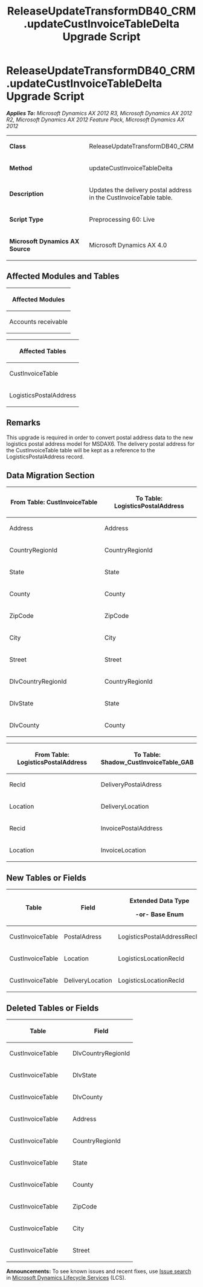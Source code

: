 ﻿---
title: ReleaseUpdateTransformDB40_CRM.updateCustInvoiceTableDelta Upgrade Script
TOCTitle: ReleaseUpdateTransformDB40_CRM.updateCustInvoiceTableDelta Upgrade Script
ms:assetid: 4f75e2af-3e05-ef40-9c49-17fd24056dbb
ms:mtpsurl: https://msdn.microsoft.com/en-us/library/JJ685506(v=AX.60)
ms:contentKeyID: 49708209
ms.date: 05/18/2015
mtps_version: v=AX.60
---

# ReleaseUpdateTransformDB40\_CRM.updateCustInvoiceTableDelta Upgrade Script 


_**Applies To:** Microsoft Dynamics AX 2012 R3, Microsoft Dynamics AX 2012 R2, Microsoft Dynamics AX 2012 Feature Pack, Microsoft Dynamics AX 2012_

<table>
<colgroup>
<col style="width: 50%" />
<col style="width: 50%" />
</colgroup>
<tbody>
<tr class="odd">
<td><p><strong>Class</strong></p></td>
<td><p>ReleaseUpdateTransformDB40_CRM</p></td>
</tr>
<tr class="even">
<td><p><strong>Method</strong></p></td>
<td><p>updateCustInvoiceTableDelta</p></td>
</tr>
<tr class="odd">
<td><p><strong>Description</strong></p></td>
<td><p>Updates the delivery postal address in the CustInvoiceTable table.</p></td>
</tr>
<tr class="even">
<td><p><strong>Script Type</strong></p></td>
<td><p>Preprocessing 60: Live</p></td>
</tr>
<tr class="odd">
<td><p><strong>Microsoft Dynamics AX Source</strong></p></td>
<td><p>Microsoft Dynamics AX 4.0</p></td>
</tr>
</tbody>
</table>


## Affected Modules and Tables

<table>
<colgroup>
<col style="width: 100%" />
</colgroup>
<thead>
<tr class="header">
<th><p>Affected Modules</p></th>
</tr>
</thead>
<tbody>
<tr class="odd">
<td><p>Accounts receivable</p></td>
</tr>
</tbody>
</table>


<table>
<colgroup>
<col style="width: 100%" />
</colgroup>
<thead>
<tr class="header">
<th><p>Affected Tables</p></th>
</tr>
</thead>
<tbody>
<tr class="odd">
<td><p>CustInvoiceTable</p></td>
</tr>
<tr class="even">
<td><p>LogisticsPostalAddress</p></td>
</tr>
</tbody>
</table>


## Remarks

This upgrade is required in order to convert postal address data to the new logistics postal address model for MSDAX6. The delivery postal address for the CustInvoiceTable table will be kept as a reference to the LogisticsPostalAddress record.

## Data Migration Section

<table>
<colgroup>
<col style="width: 50%" />
<col style="width: 50%" />
</colgroup>
<thead>
<tr class="header">
<th><p>From Table: CustInvoiceTable</p></th>
<th><p>To Table: LogisticsPostalAddress</p></th>
</tr>
</thead>
<tbody>
<tr class="odd">
<td><p>Address</p></td>
<td><p>Address</p></td>
</tr>
<tr class="even">
<td><p>CountryRegionId</p></td>
<td><p>CountryRegionId</p></td>
</tr>
<tr class="odd">
<td><p>State</p></td>
<td><p>State</p></td>
</tr>
<tr class="even">
<td><p>County</p></td>
<td><p>County</p></td>
</tr>
<tr class="odd">
<td><p>ZipCode</p></td>
<td><p>ZipCode</p></td>
</tr>
<tr class="even">
<td><p>City</p></td>
<td><p>City</p></td>
</tr>
<tr class="odd">
<td><p>Street</p></td>
<td><p>Street</p></td>
</tr>
<tr class="even">
<td><p>DlvCountryRegionId</p></td>
<td><p>CountryRegionId</p></td>
</tr>
<tr class="odd">
<td><p>DlvState</p></td>
<td><p>State</p></td>
</tr>
<tr class="even">
<td><p>DlvCounty</p></td>
<td><p>County</p></td>
</tr>
</tbody>
</table>


<table>
<colgroup>
<col style="width: 50%" />
<col style="width: 50%" />
</colgroup>
<thead>
<tr class="header">
<th><p>From Table: LogisticsPostalAddress</p></th>
<th><p>To Table: Shadow_CustInvoiceTable_GAB</p></th>
</tr>
</thead>
<tbody>
<tr class="odd">
<td><p>RecId</p></td>
<td><p>DeliveryPostalAdress</p></td>
</tr>
<tr class="even">
<td><p>Location</p></td>
<td><p>DeliveryLocation</p></td>
</tr>
<tr class="odd">
<td><p>Recid</p></td>
<td><p>InvoicePostalAddress</p></td>
</tr>
<tr class="even">
<td><p>Location</p></td>
<td><p>InvoiceLocation</p></td>
</tr>
</tbody>
</table>


## New Tables or Fields

<table>
<colgroup>
<col style="width: 33%" />
<col style="width: 33%" />
<col style="width: 33%" />
</colgroup>
<thead>
<tr class="header">
<th><p>Table</p></th>
<th><p>Field</p></th>
<th><p>Extended Data Type</p>
<p>-or- Base Enum</p></th>
</tr>
</thead>
<tbody>
<tr class="odd">
<td><p>CustInvoiceTable</p></td>
<td><p>PostalAdress</p></td>
<td><p>LogisticsPostalAddressRecId</p></td>
</tr>
<tr class="even">
<td><p>CustInvoiceTable</p></td>
<td><p>Location</p></td>
<td><p>LogisticsLocationRecId</p></td>
</tr>
<tr class="odd">
<td><p>CustInvoiceTable</p></td>
<td><p>DeliveryLocation</p></td>
<td><p>LogisticsLocationRecId</p></td>
</tr>
</tbody>
</table>


## Deleted Tables or Fields

<table>
<colgroup>
<col style="width: 50%" />
<col style="width: 50%" />
</colgroup>
<thead>
<tr class="header">
<th><p>Table</p></th>
<th><p>Field</p></th>
</tr>
</thead>
<tbody>
<tr class="odd">
<td><p>CustInvoiceTable</p></td>
<td><p>DlvCountryRegionId</p></td>
</tr>
<tr class="even">
<td><p>CustInvoiceTable</p></td>
<td><p>DlvState</p></td>
</tr>
<tr class="odd">
<td><p>CustInvoiceTable</p></td>
<td><p>DlvCounty</p></td>
</tr>
<tr class="even">
<td><p>CustInvoiceTable</p></td>
<td><p>Address</p></td>
</tr>
<tr class="odd">
<td><p>CustInvoiceTable</p></td>
<td><p>CountryRegionId</p></td>
</tr>
<tr class="even">
<td><p>CustInvoiceTable</p></td>
<td><p>State</p></td>
</tr>
<tr class="odd">
<td><p>CustInvoiceTable</p></td>
<td><p>County</p></td>
</tr>
<tr class="even">
<td><p>CustInvoiceTable</p></td>
<td><p>ZipCode</p></td>
</tr>
<tr class="odd">
<td><p>CustInvoiceTable</p></td>
<td><p>City</p></td>
</tr>
<tr class="even">
<td><p>CustInvoiceTable</p></td>
<td><p>Street</p></td>
</tr>
</tbody>
</table>

  
**Announcements:** To see known issues and recent fixes, use [Issue search](http://go.microsoft.com/fwlink/?linkid=389258) in [Microsoft Dynamics Lifecycle Services](http://go.microsoft.com/fwlink/?linkid=306505) (LCS).

